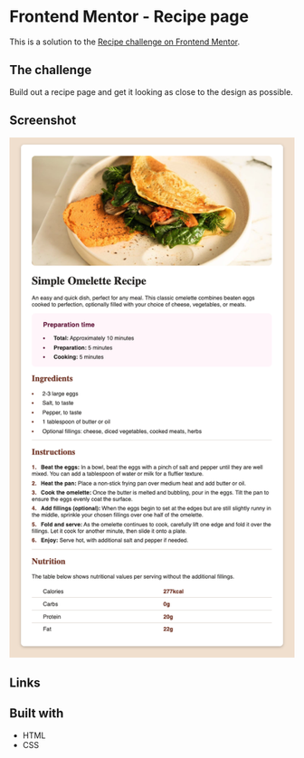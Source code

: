 # Frontend Mentor - Recipe page

This is a solution to the [Recipe challenge on Frontend Mentor](https://www.frontendmentor.io/challenges/recipe-page-KiTsR8QQKm).

## The challenge
Build out a recipe page and get it looking as close to the design as possible.

## Screenshot

![screenshot](./screenshot.png)

## Links



## Built with

- HTML
- CSS
